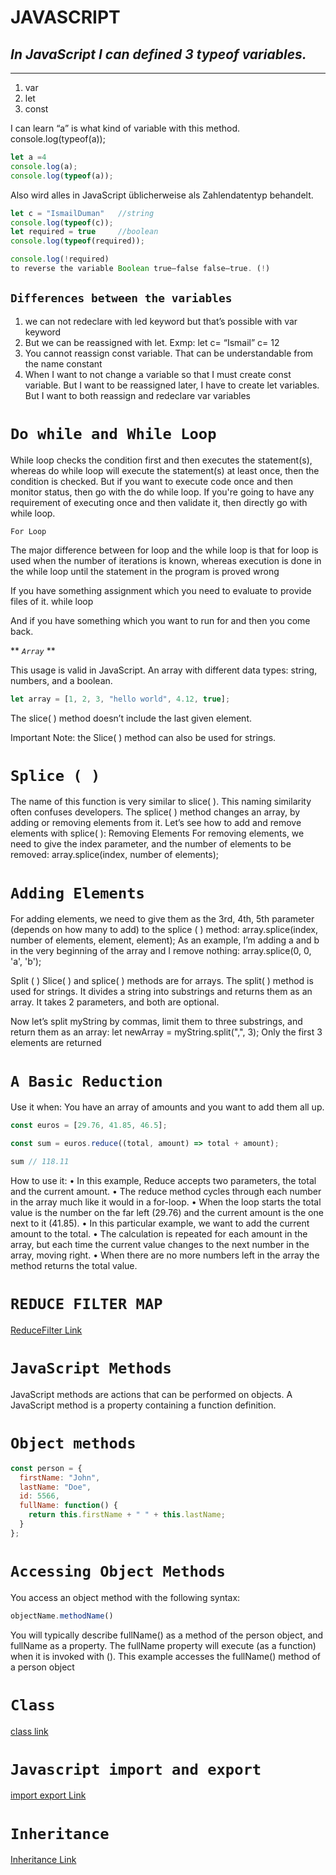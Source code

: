 # **JAVASCRIPT**



## _In JavaScript I can defined 3 typeof variables._
---
1.	var
2.	let
3.	const


I can learn “a” is what kind of variable with this method. console.log(typeof(a));
```javascript
let a =4
console.log(a);
console.log(typeof(a));
```



Also wird alles in JavaScript üblicherweise als Zahlendatentyp behandelt.

```javascript
let c = "IsmailDuman"   //string
console.log(typeof(c));
let required = true     //boolean
console.log(typeof(required));

console.log(!required)
to reverse the variable Boolean true—false false—true. (!)
```


## `Differences between the variables`
1.	we can not redeclare with led keyword but that’s possible with var keyword
2.	But we can be reassigned with let. Exmp: let c= “Ismail” c= 12
3.	You cannot reassign const variable. That can be understandable from the name constant
4.	When I want to not change a variable so that I must create const variable. But I want to be reassigned later, I have to create let variables. But I want to both reassign and redeclare var variables



# `Do while and While Loop`

While loop checks the condition first and then executes the statement(s), whereas do while loop will execute the statement(s) at least once, then the condition is checked. 
But if you want to execute code once and then monitor status, then go with the do while loop.
If you're going to have any requirement of executing once and then validate it, then directly go with while loop.

`For Loop`

The major difference between for loop and the while loop is that for loop is used when the number of iterations is known, whereas execution is done in the while loop until the statement in the program is proved wrong

If you have something assignment which you need to evaluate to provide files of it. while loop

And if you have something which you want to run for and then you come back.


** _`Array`_ **

This usage is valid in JavaScript. An array with different data types: string, numbers, and a boolean.

```javascript 
let array = [1, 2, 3, "hello world", 4.12, true];
```
The slice( ) method doesn’t include the last given element.

Important Note: the Slice( ) method can also be used for strings.




# `Splice ( )`
The name of this function is very similar to slice( ). This naming similarity often confuses developers. The splice( ) method changes an array, by adding or removing elements from it. Let’s see how to add and remove elements with splice( ):
Removing Elements
For removing elements, we need to give the index parameter, and the number of elements to be removed:
array.splice(index, number of elements);
 
# `Adding Elements`
For adding elements, we need to give them as the 3rd, 4th, 5th parameter (depends on how many to add) to the splice ( ) method:
array.splice(index, number of elements, element, element);
As an example, I’m adding a and b in the very beginning of the array and I remove nothing:
array.splice(0, 0, 'a', 'b');
 




Split ( )
Slice( ) and splice( ) methods are for arrays. The split( ) method is used for strings. It divides a string into substrings and returns them as an array. It takes 2 parameters, and both are optional.
 

Now let’s split myString by commas, limit them to three substrings, and return them as an array:
let newArray = myString.split(",", 3);
 Only the first 3 elements are returned



# `A Basic Reduction`
Use it when: You have an array of amounts and you want to add them all up.
```javascript 
const euros = [29.76, 41.85, 46.5];

const sum = euros.reduce((total, amount) => total + amount); 

sum // 118.11
```
How to use it:
•	In this example, Reduce accepts two parameters, the total and the current amount.
•	The reduce method cycles through each number in the array much like it would in a for-loop.
•	When the loop starts the total value is the number on the far left (29.76) and the current amount is the one next to it (41.85).
•	In this particular example, we want to add the current amount to the total.
•	The calculation is repeated for each amount in the array, but each time the current value changes to the next number in the array, moving right.
•	When there are no more numbers left in the array the method returns the total value.


# `REDUCE FILTER MAP`

[ReduceFilter Link](https://dev.to/nehal_mahida/filter-map-and-reduce-in-js-when-and-where-to-use-281c)


# `JavaScript Methods`
JavaScript methods are actions that can be performed on objects.
A JavaScript method is a property containing a function definition.


# `Object methods`
```Javascript
const person = {
  firstName: "John",
  lastName: "Doe",
  id: 5566,
  fullName: function() {
    return this.firstName + " " + this.lastName;
  }
};
```
# `Accessing Object Methods`

You access an object method with the following syntax:
```javascript 
objectName.methodName()
```
You will typically describe fullName() as a method of the person object, and fullName as a property.
The fullName property will execute (as a function) when it is invoked with ().
This example accesses the fullName() method of a person object

# `Class`

[class link](https://javascript.info/class)

# `Javascript import and export`

[import export Link](https://www.sitepoint.com/understanding-module-exports-exports-node-js/)

# `Inheritance`
[Inheritance Link](https://www.w3schools.com/js/js_class_inheritance.asp)